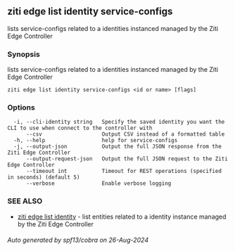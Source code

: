 ## ziti edge list identity service-configs

lists service-configs related to a identities instanced managed by the Ziti Edge Controller

### Synopsis

lists service-configs related to a identities instanced managed by the Ziti Edge Controller

```
ziti edge list identity service-configs <id or name> [flags]
```

### Options

```
  -i, --cli-identity string   Specify the saved identity you want the CLI to use when connect to the controller with
      --csv                   Output CSV instead of a formatted table
  -h, --help                  help for service-configs
  -j, --output-json           Output the full JSON response from the Ziti Edge Controller
      --output-request-json   Output the full JSON request to the Ziti Edge Controller
      --timeout int           Timeout for REST operations (specified in seconds) (default 5)
      --verbose               Enable verbose logging
```

### SEE ALSO

* [ziti edge list identity](../identity.md)	 - list entities related to a identity instance managed by the Ziti Edge Controller

###### Auto generated by spf13/cobra on 26-Aug-2024

